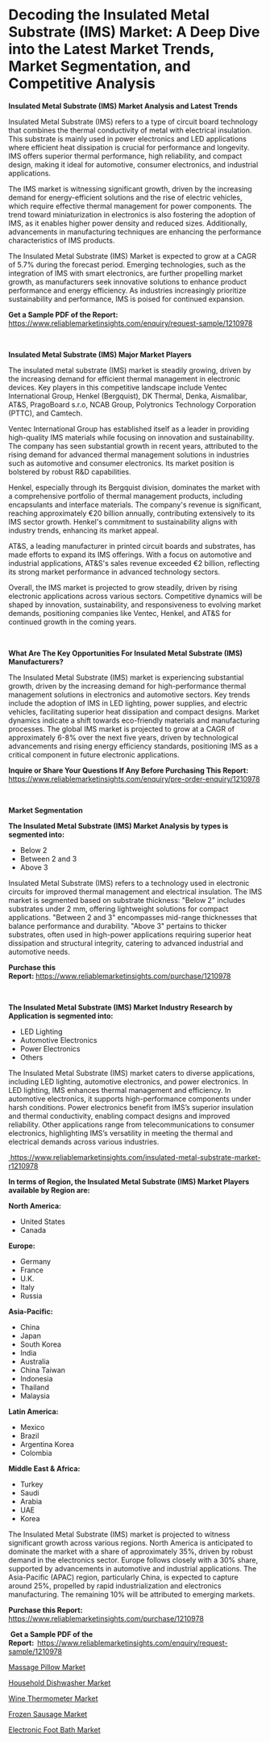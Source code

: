 <p><h1>Decoding the Insulated Metal Substrate (IMS) Market: A Deep Dive into the Latest Market Trends, Market Segmentation, and Competitive Analysis</h1></p><p><strong>Insulated Metal Substrate (IMS) Market Analysis and Latest Trends</strong></p>
<p><p>Insulated Metal Substrate (IMS) refers to a type of circuit board technology that combines the thermal conductivity of metal with electrical insulation. This substrate is mainly used in power electronics and LED applications where efficient heat dissipation is crucial for performance and longevity. IMS offers superior thermal performance, high reliability, and compact design, making it ideal for automotive, consumer electronics, and industrial applications.</p><p>The IMS market is witnessing significant growth, driven by the increasing demand for energy-efficient solutions and the rise of electric vehicles, which require effective thermal management for power components. The trend toward miniaturization in electronics is also fostering the adoption of IMS, as it enables higher power density and reduced sizes. Additionally, advancements in manufacturing techniques are enhancing the performance characteristics of IMS products.</p><p>The Insulated Metal Substrate (IMS) Market is expected to grow at a CAGR of 5.7% during the forecast period. Emerging technologies, such as the integration of IMS with smart electronics, are further propelling market growth, as manufacturers seek innovative solutions to enhance product performance and energy efficiency. As industries increasingly prioritize sustainability and performance, IMS is poised for continued expansion.</p></p>
<p><strong>Get a Sample PDF of the Report:&nbsp;</strong> <a href="https://www.reliablemarketinsights.com/enquiry/request-sample/1210978?utm_campaign=1332&utm_medium=2&utm_source=Github&utm_content=ia&utm_term=05102024&utm_id=insulated-metal-substrate-ims">https://www.reliablemarketinsights.com/enquiry/request-sample/1210978</a></p>
<p>&nbsp;</p>
<p><strong>Insulated Metal Substrate (IMS) Major Market Players</strong></p>
<p><p>The insulated metal substrate (IMS) market is steadily growing, driven by the increasing demand for efficient thermal management in electronic devices. Key players in this competitive landscape include Ventec International Group, Henkel (Bergquist), DK Thermal, Denka, Aismalibar, AT&S, PragoBoard s.r.o, NCAB Group, Polytronics Technology Corporation (PTTC), and Camtech.</p><p>Ventec International Group has established itself as a leader in providing high-quality IMS materials while focusing on innovation and sustainability. The company has seen substantial growth in recent years, attributed to the rising demand for advanced thermal management solutions in industries such as automotive and consumer electronics. Its market position is bolstered by robust R&D capabilities.</p><p>Henkel, especially through its Bergquist division, dominates the market with a comprehensive portfolio of thermal management products, including encapsulants and interface materials. The company's revenue is significant, reaching approximately €20 billion annually, contributing extensively to its IMS sector growth. Henkel's commitment to sustainability aligns with industry trends, enhancing its market appeal.</p><p>AT&S, a leading manufacturer in printed circuit boards and substrates, has made efforts to expand its IMS offerings. With a focus on automotive and industrial applications, AT&S's sales revenue exceeded €2 billion, reflecting its strong market performance in advanced technology sectors.</p><p>Overall, the IMS market is projected to grow steadily, driven by rising electronic applications across various sectors. Competitive dynamics will be shaped by innovation, sustainability, and responsiveness to evolving market demands, positioning companies like Ventec, Henkel, and AT&S for continued growth in the coming years.</p></p>
<p>&nbsp;</p>
<p><strong>What Are The Key Opportunities For Insulated Metal Substrate (IMS) Manufacturers?</strong></p>
<p><p>The Insulated Metal Substrate (IMS) market is experiencing substantial growth, driven by the increasing demand for high-performance thermal management solutions in electronics and automotive sectors. Key trends include the adoption of IMS in LED lighting, power supplies, and electric vehicles, facilitating superior heat dissipation and compact designs. Market dynamics indicate a shift towards eco-friendly materials and manufacturing processes. The global IMS market is projected to grow at a CAGR of approximately 6-8% over the next five years, driven by technological advancements and rising energy efficiency standards, positioning IMS as a critical component in future electronic applications.</p></p>
<p><strong>Inquire or Share Your Questions If Any Before Purchasing This Report:</strong> <a href="https://www.reliablemarketinsights.com/enquiry/pre-order-enquiry/1210978?utm_campaign=1332&utm_medium=2&utm_source=Github&utm_content=ia&utm_term=05102024&utm_id=insulated-metal-substrate-ims">https://www.reliablemarketinsights.com/enquiry/pre-order-enquiry/1210978</a></p>
<p>&nbsp;</p>
<p><strong>Market Segmentation</strong></p>
<p><strong>The Insulated Metal Substrate (IMS) Market Analysis by types is segmented into:</strong></p>
<p><ul><li>Below 2</li><li>Between 2 and 3</li><li>Above 3</li></ul></p>
<p><p>Insulated Metal Substrate (IMS) refers to a technology used in electronic circuits for improved thermal management and electrical insulation. The IMS market is segmented based on substrate thickness: "Below 2" includes substrates under 2 mm, offering lightweight solutions for compact applications. "Between 2 and 3" encompasses mid-range thicknesses that balance performance and durability. "Above 3" pertains to thicker substrates, often used in high-power applications requiring superior heat dissipation and structural integrity, catering to advanced industrial and automotive needs.</p></p>
<p><strong>Purchase this Report:&nbsp;</strong><a href="https://www.reliablemarketinsights.com/purchase/1210978?utm_campaign=1332&utm_medium=2&utm_source=Github&utm_content=ia&utm_term=05102024&utm_id=insulated-metal-substrate-ims">https://www.reliablemarketinsights.com/purchase/1210978</a></p>
<p>&nbsp;</p>
<p><strong>The Insulated Metal Substrate (IMS) Market Industry Research by Application is segmented into:</strong></p>
<p><ul><li>LED Lighting</li><li>Automotive Electronics</li><li>Power Electronics</li><li>Others</li></ul></p>
<p><p>The Insulated Metal Substrate (IMS) market caters to diverse applications, including LED lighting, automotive electronics, and power electronics. In LED lighting, IMS enhances thermal management and efficiency. In automotive electronics, it supports high-performance components under harsh conditions. Power electronics benefit from IMS’s superior insulation and thermal conductivity, enabling compact designs and improved reliability. Other applications range from telecommunications to consumer electronics, highlighting IMS’s versatility in meeting the thermal and electrical demands across various industries.</p></p>
<p><a href="https://www.reliablemarketinsights.com/insulated-metal-substrate-market-r1210978?utm_campaign=1332&utm_medium=2&utm_source=Github&utm_content=ia&utm_term=05102024&utm_id=insulated-metal-substrate-ims">&nbsp;https://www.reliablemarketinsights.com/insulated-metal-substrate-market-r1210978</a></p>
<p><strong>In terms of Region, the Insulated Metal Substrate (IMS) Market Players available by Region are:</strong></p>
<p>
    <p> <strong> North America: </strong>
        <ul>
            <li>United States</li>
            <li>Canada</li>
        </ul>
        </p> 
    <p> <strong> Europe: </strong>
        <ul>
            <li>Germany</li>
            <li>France</li>
            <li>U.K.</li>
            <li>Italy</li>
            <li>Russia</li>
        </ul>
        </p> 
    <p> <strong> Asia-Pacific: </strong>
        <ul>
            <li>China</li>
            <li>Japan</li>
            <li>South Korea</li>
            <li>India</li>
            <li>Australia</li>
            <li>China Taiwan</li>
            <li>Indonesia</li>
            <li>Thailand</li>
            <li>Malaysia</li>
        </ul>
        </p> 
    <p> <strong> Latin America: </strong>
        <ul>
            <li>Mexico</li>
            <li>Brazil</li>
            <li>Argentina Korea</li>
            <li>Colombia</li>
        </ul>
        </p> 
    <p> <strong> Middle East & Africa: </strong>
        <ul>
            <li>Turkey</li>
            <li>Saudi</li>
            <li>Arabia</li>
            <li>UAE</li>
            <li>Korea</li>
        </ul>
    </p>
    </p>
<p><p>The Insulated Metal Substrate (IMS) market is projected to witness significant growth across various regions. North America is anticipated to dominate the market with a share of approximately 35%, driven by robust demand in the electronics sector. Europe follows closely with a 30% share, supported by advancements in automotive and industrial applications. The Asia-Pacific (APAC) region, particularly China, is expected to capture around 25%, propelled by rapid industrialization and electronics manufacturing. The remaining 10% will be attributed to emerging markets.</p></p>
<p><strong>Purchase this Report: </strong><a href="https://www.reliablemarketinsights.com/purchase/1210978?utm_campaign=1332&utm_medium=2&utm_source=Github&utm_content=ia&utm_term=05102024&utm_id=insulated-metal-substrate-ims">https://www.reliablemarketinsights.com/purchase/1210978</a></p>
<p>&nbsp;<strong>Get a Sample PDF of the Report:&nbsp;&nbsp;</strong><a href="https://www.reliablemarketinsights.com/enquiry/request-sample/1210978?utm_campaign=1332&utm_medium=2&utm_source=Github&utm_content=ia&utm_term=05102024&utm_id=insulated-metal-substrate-ims">https://www.reliablemarketinsights.com/enquiry/request-sample/1210978</a></p>
<p><strong></strong></p>
<p><p><a href="https://www.linkedin.com/pulse/driving-forces-global-massage-pillow-market-trends-applications-yuzxe?utm_campaign=1332&utm_medium=2&utm_source=Github&utm_content=ia&utm_term=05102024&utm_id=insulated-metal-substrate-ims">Massage Pillow Market</a></p><p><a href="https://www.linkedin.com/pulse/household-dishwasher-market-size-share-growth-analysis-type-vjoqe?utm_campaign=1332&utm_medium=2&utm_source=Github&utm_content=ia&utm_term=05102024&utm_id=insulated-metal-substrate-ims">Household Dishwasher Market</a></p><p><a href="https://www.linkedin.com/pulse/wine-thermometer-market-evolution-regional-adaptations-innovation-v3k6e?utm_campaign=1332&utm_medium=2&utm_source=Github&utm_content=ia&utm_term=05102024&utm_id=insulated-metal-substrate-ims">Wine Thermometer Market</a></p><p><a href="https://www.linkedin.com/pulse/frozen-sausage-market-penetration-strategies-untapped-markets-ya6ee?utm_campaign=1332&utm_medium=2&utm_source=Github&utm_content=ia&utm_term=05102024&utm_id=insulated-metal-substrate-ims">Frozen Sausage Market</a></p><p><a href="https://www.linkedin.com/pulse/global-electronic-foot-bath-market-size-expected-reach-cagr-w9b7e?utm_campaign=1332&utm_medium=2&utm_source=Github&utm_content=ia&utm_term=05102024&utm_id=insulated-metal-substrate-ims">Electronic Foot Bath Market</a></p></p>